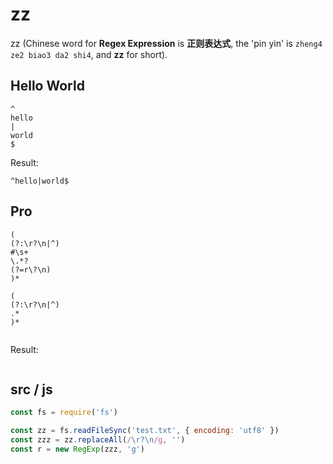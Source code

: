 # zz

zz (Chinese word for **Regex Expression** is **正则表达式**, the 'pin yin' is `zheng4 ze2 biao3 da2 shi4`, and **zz** for short).

## Hello World

```
^
hello
|
world
$
```

Result:

```
^hello|world$
```

## Pro

```
(
(?:\r?\n|^)
#\s+
\.*?
(?=r\?\n)
)*

(
(?:\r?\n|^)
.*
)*


```

Result:

```
```

## src / js

```js
const fs = require('fs')

const zz = fs.readFileSync('test.txt', { encoding: 'utf8' })
const zzz = zz.replaceAll(/\r?\n/g, '')
const r = new RegExp(zzz, 'g')
```
